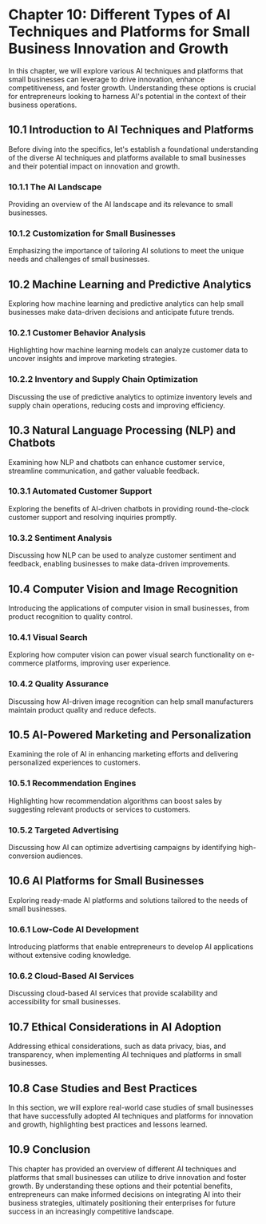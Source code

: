 Chapter 10: Different Types of AI Techniques and Platforms for Small Business Innovation and Growth
===================================================================================================

In this chapter, we will explore various AI techniques and platforms that small businesses can leverage to drive innovation, enhance competitiveness, and foster growth. Understanding these options is crucial for entrepreneurs looking to harness AI's potential in the context of their business operations.

10.1 Introduction to AI Techniques and Platforms
------------------------------------------------

Before diving into the specifics, let's establish a foundational understanding of the diverse AI techniques and platforms available to small businesses and their potential impact on innovation and growth.

### 10.1.1 The AI Landscape

Providing an overview of the AI landscape and its relevance to small businesses.

### 10.1.2 Customization for Small Businesses

Emphasizing the importance of tailoring AI solutions to meet the unique needs and challenges of small businesses.

10.2 Machine Learning and Predictive Analytics
----------------------------------------------

Exploring how machine learning and predictive analytics can help small businesses make data-driven decisions and anticipate future trends.

### 10.2.1 Customer Behavior Analysis

Highlighting how machine learning models can analyze customer data to uncover insights and improve marketing strategies.

### 10.2.2 Inventory and Supply Chain Optimization

Discussing the use of predictive analytics to optimize inventory levels and supply chain operations, reducing costs and improving efficiency.

10.3 Natural Language Processing (NLP) and Chatbots
---------------------------------------------------

Examining how NLP and chatbots can enhance customer service, streamline communication, and gather valuable feedback.

### 10.3.1 Automated Customer Support

Exploring the benefits of AI-driven chatbots in providing round-the-clock customer support and resolving inquiries promptly.

### 10.3.2 Sentiment Analysis

Discussing how NLP can be used to analyze customer sentiment and feedback, enabling businesses to make data-driven improvements.

10.4 Computer Vision and Image Recognition
------------------------------------------

Introducing the applications of computer vision in small businesses, from product recognition to quality control.

### 10.4.1 Visual Search

Exploring how computer vision can power visual search functionality on e-commerce platforms, improving user experience.

### 10.4.2 Quality Assurance

Discussing how AI-driven image recognition can help small manufacturers maintain product quality and reduce defects.

10.5 AI-Powered Marketing and Personalization
---------------------------------------------

Examining the role of AI in enhancing marketing efforts and delivering personalized experiences to customers.

### 10.5.1 Recommendation Engines

Highlighting how recommendation algorithms can boost sales by suggesting relevant products or services to customers.

### 10.5.2 Targeted Advertising

Discussing how AI can optimize advertising campaigns by identifying high-conversion audiences.

10.6 AI Platforms for Small Businesses
--------------------------------------

Exploring ready-made AI platforms and solutions tailored to the needs of small businesses.

### 10.6.1 Low-Code AI Development

Introducing platforms that enable entrepreneurs to develop AI applications without extensive coding knowledge.

### 10.6.2 Cloud-Based AI Services

Discussing cloud-based AI services that provide scalability and accessibility for small businesses.

10.7 Ethical Considerations in AI Adoption
------------------------------------------

Addressing ethical considerations, such as data privacy, bias, and transparency, when implementing AI techniques and platforms in small businesses.

10.8 Case Studies and Best Practices
------------------------------------

In this section, we will explore real-world case studies of small businesses that have successfully adopted AI techniques and platforms for innovation and growth, highlighting best practices and lessons learned.

10.9 Conclusion
---------------

This chapter has provided an overview of different AI techniques and platforms that small businesses can utilize to drive innovation and foster growth. By understanding these options and their potential benefits, entrepreneurs can make informed decisions on integrating AI into their business strategies, ultimately positioning their enterprises for future success in an increasingly competitive landscape.
